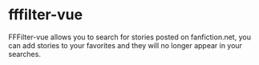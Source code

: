 # fffilter-vue

FFFilter-vue allows you to search for stories posted on fanfiction.net, you can add stories to your favorites and they will no longer appear in your searches.

